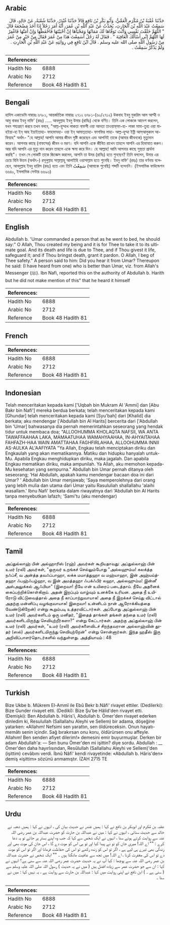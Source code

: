 ## Arabic


<div dir="rtl" lang="ar" style={{fontSize:'larger',backgroundColor:'#f8f9fa',padding:20}}>
حَدَّثَنَا عُقْبَةُ بْنُ مُكْرَمٍ الْعَمِّيُّ، وَأَبُو بَكْرِ بْنُ نَافِعٍ قَالاَ حَدَّثَنَا غُنْدَرٌ، حَدَّثَنَا شُعْبَةُ، عَنْ خَالِدٍ، قَالَ سَمِعْتُ عَبْدَ اللَّهِ بْنَ الْحَارِثِ، يُحَدِّثُ عَنْ عَبْدِ اللَّهِ بْنِ عُمَرَ، أَنَّهُ أَمَرَ رَجُلاً إِذَا أَخَذَ مَضْجَعَهُ قَالَ ‏ "‏ اللَّهُمَّ خَلَقْتَ نَفْسِي وَأَنْتَ تَوَفَّاهَا لَكَ مَمَاتُهَا وَمَحْيَاهَا إِنْ أَحْيَيْتَهَا فَاحْفَظْهَا وَإِنْ أَمَتَّهَا فَاغْفِرْ لَهَا اللَّهُمَّ إِنِّي أَسْأَلُكَ الْعَافِيَةَ ‏"‏ ‏.‏ فَقَالَ لَهُ رَجُلٌ أَسَمِعْتَ هَذَا مِنْ عُمَرَ فَقَالَ مِنْ خَيْرٍ مِنْ عُمَرَ مِنْ رَسُولِ اللَّهِ صلى الله عليه وسلم ‏.‏ قَالَ ابْنُ نَافِعٍ فِي رِوَايَتِهِ عَنْ عَبْدِ اللَّهِ بْنِ الْحَارِثِ ‏.‏ وَلَمْ يَذْكُرْ سَمِعْتُ ‏.‏
</div>
<div style={{backgroundColor:'#f8f9fa',padding:20, marginBottom: 10}}><table> <thead> <tr> <th>References:</th> <th></th> </tr> </thead> <tbody><tr><td>Hadith No</td><td>6888</td></tr><tr><td>Arabic No</td><td>2712</td></tr><tr><td>Reference</td><td>Book 48 Hadith 81</td></tr></tbody></table></div>

## Bengali


<div dir="ltr" lang="bn" style={{fontSize:'larger',backgroundColor:'#f8f9fa',padding:20}}>
হাদিস একাডেমি নাম্বারঃ ৬৭৮১, আন্তর্জাতিক নাম্বারঃ ২৭১২ ৬৭৮১-(৬০/২৭১২) উকবাহ ইবনু মুকরিম আল আম্মী ও আবু বাকর ইবনু নাফি’ (রহঃ) ..... আবদুল্লাহ ইবনু উমার (রাযিঃ) থেকে বর্ণিত। তিনি এক লোককে আদেশ করলেন, যখন শয্যগ্রহণ করবে তখন বলবে, "আল্ল-হুম্মাখ লাকতা নাফসী ওয়া আনতা তাওয়াফ্‌ফা-হা- লাকা মামা-তুহা ওয়া মাহইয়া-হা ইন্‌ আহ ইয়াইতাহা- ফাহফাযহা- ওয়া ইন্‌ আমাত্‌তাহা- ফাগফির লাহা- আল্ল-হুম্মা ইন্নী আস্আলুকাল আ-ফিয়াহ" অর্থাৎ- "হে আল্লাহ! আপনি আমার জীবন সৃষ্টি করেছেন এবং আপনিই তাকে (আমার জীবনকে) মৃত্যুদান করেন। আপনার কাছে (নাফসের) জীবন ও মরণ। যদি আপনি একে জীবিত রাখেন তাহলে আপনি এর হিফাযাত করুন। আর যদি আপনি এর মৃত্যু দান করেন তাহলে একে ক্ষমা করে দিন। হে আল্লাহ! আমি আপনার কাছে সুস্থতা প্রার্থনা করছি"। তখন সে লোকটি তাকে জিজ্ঞেস করলেন, আপনি তা উমর (রাযিঃ) হতে শুনছেন? তিনি বললেন, উমার এর চেয়ে যিনি উত্তম (অর্থাৎ-) রসূলুল্লাহ সাল্লাল্লাহু আলাইহি ওয়াসাল্লাম হতে শুনেছি। ইবনু নাফি’ (রহঃ) তার বর্ণনায় বলেছেন, আবদুল্লাহ ইবনু হারিস (রহঃ) হতে এবং তিনি سَمِعْتُ (আমাকে শুনেছি) শব্দটি বলেননি। (ইসলামিক ফাউন্ডেশন ৬৬৪০, ইসলামিক সেন্টার ৬৬৯৩)
</div>
<div style={{backgroundColor:'#f8f9fa',padding:20, marginBottom: 10}}><table> <thead> <tr> <th>References:</th> <th></th> </tr> </thead> <tbody><tr><td>Hadith No</td><td>6888</td></tr><tr><td>Arabic No</td><td>2712</td></tr><tr><td>Reference</td><td>Book 48 Hadith 81</td></tr></tbody></table></div>

## English


<div dir="ltr" lang="en" style={{fontSize:'larger',backgroundColor:'#f8f9fa',padding:20}}>
Abdullah b. 'Umar commanded a person that as he went to bed, he should say:" O Allah, Thou created my being and it is for Thee to take it to its ultimate goal. And its death and life is due to Thee, and if Thou givest it life, safeguard it; and if Thou bringst death, grant it pardon. O Allah, I beg of Thee safety." A person said to him: Did you hear it from Umar? Thereupon he said: (I have heard from one) who is better than Umar, viz. from Allah's Messenger (ﷺ). Ibn Nafi, reported this on the authority of Abdullah b. Harith but he did not make mention of this" that he heard it himself
</div>
<div style={{backgroundColor:'#f8f9fa',padding:20, marginBottom: 10}}><table> <thead> <tr> <th>References:</th> <th></th> </tr> </thead> <tbody><tr><td>Hadith No</td><td>6888</td></tr><tr><td>Arabic No</td><td>2712</td></tr><tr><td>Reference</td><td>Book 48 Hadith 81</td></tr></tbody></table></div>

## French


<div dir="ltr" lang="fr" style={{fontSize:'larger',backgroundColor:'#f8f9fa',padding:20}}>

</div>
<div style={{backgroundColor:'#f8f9fa',padding:20, marginBottom: 10}}><table> <thead> <tr> <th>References:</th> <th></th> </tr> </thead> <tbody><tr><td>Hadith No</td><td>6888</td></tr><tr><td>Arabic No</td><td>2712</td></tr><tr><td>Reference</td><td>Book 48 Hadith 81</td></tr></tbody></table></div>

## Indonesian


<div dir="ltr" lang="id" style={{fontSize:'larger',backgroundColor:'#f8f9fa',padding:20}}>
Telah menceritakan kepada kami ['Uqbah bin Mukram Al 'Ammi] dan [Abu Bakr bin Nafi'] mereka berdua berkata; telah menceritakan kepada kami [Ghundar] telah menceritakan kepada kami [Syu'bah] dari [Khalid] dia berkata; aku mendengar ['Abdullah bin Al Harits] bercerita dari ['Abdullah bin 'Umar] bahwasanya dia pernah memerintahkan seseorang yang hendak tidur untuk membaca doa; "ALLOOHUMMA KHOLAQTA NAFSII, WA ANTA TAWAFFAAHAA LAKA, MAMAATUHAA WAMAHYAAHAA, IN-AHYAITAHAA FAHFAZH-HAA WAIN AMATTAHAA FAGHFIRLAHAA, ALLOOHUMMA INNII AS-AULKA AL'AAFIYATA "Ya Allah, Engkau telah menciptakan diriku dan Engkaulah yang akan mematikannya. Matiku dan hidupku hanyalah untuk-Mu. Apabila Engkau menghidupkan diriku, maka jagalah. Dan apabila Engkau mematikan diriku, maka ampunilah. Ya Allah, aku memohon kepada-Mu kesehatan yang sempurna." Abdullah bin Umar pernah ditanya oleh seseorang; 'Hai Abdullah, apakah kamu mendengar bacaan doa ini dari Umar? ' Abdullah bin Umar menjawab; 'Saya memperolehnya dari orang yang Iebih mulia dan utama dari Umar yaitu Rasululiah shallallahu 'alaihi wasallam.' Ibnu Nafi' berkata dalam riwayatnya dari 'Abdullah bin Al Harits tanpa menyebutkan lafazh; 'Sami'tu (aku mendengar)
</div>
<div style={{backgroundColor:'#f8f9fa',padding:20, marginBottom: 10}}><table> <thead> <tr> <th>References:</th> <th></th> </tr> </thead> <tbody><tr><td>Hadith No</td><td>6888</td></tr><tr><td>Arabic No</td><td>2712</td></tr><tr><td>Reference</td><td>Book 48 Hadith 81</td></tr></tbody></table></div>

## Tamil


<div dir="ltr" lang="ta" style={{fontSize:'larger',backgroundColor:'#f8f9fa',padding:20}}>
அப்துல்லாஹ் பின் அல்ஹாரிஸ் (ரஹ்) அவர்கள் கூறியதாவது: அப்துல்லாஹ் பின் உமர் (ரலி) அவர்கள், "ஒருவர் உறங்கச் செல்லும்போது "அல்லஹும்ம! கலக்த்த நஃப்சீ, வ அன்த்த தவஃப்பாஹா, லக்க மமாத்துஹா வ மஹ்யாஹா, இன் அஹ்யய்த்தஹா ஃபஹ்ஃபழ்ஹா, வ இன் அமத்தஹா ஃபக்ஃபிர் லஹா, அல்லஹும்ம! இன்னீ அஸ்அலுக்கல் ஆஃபியா" (இறைவா! நீயே என் உயிரைப் படைத்தாய். நீயே அதனைக் கைப்பற்றிக்கொள்கிறாய். அதன் இறப்பும் வாழ்வும் உனக்கே உரியன. அதை நீ உயிரோடு விட்டுவைத்தால் அதை நீ காப்பாற்றுவாயாக! அதை நீ இறக்கச் செய்து விட்டால் அதற்கு மன்னிப்பு வழங்குவாயாக! இறைவா! உன்னிடம் நான் ஆரோக்கியத்தை வேண்டுகிறேன்) என்று கூறும்படி உத்தரவிட்டார்கள். அப்போது அப்துல்லாஹ் பின் உமர் (ரலி) அவர்களிடம் ஒரு மனிதர், "இதைத் தாங்கள் தங்கள் தந்தை உமர் (ரலி) அவர்களிடமிருந்து செவியுற்றீர்களா?" என்று கேட்டார்கள். அதற்கு அப்துல்லாஹ் பின் உமர் (ரலி) அவர்கள், "உமர் (ரலி) அவர்களைவிடச் சிறந்தவரான அல்லாஹ்வின் தூதர் (ஸல்) அவர்களிடமிருந்து செவியுற்றேன்" என்று சொன்னார்கள். இந்த ஹதீஸ் இரு அறிவிப்பாளர்தொடர்களில் வந்துள்ளது. அத்தியாயம் : 48
</div>
<div style={{backgroundColor:'#f8f9fa',padding:20, marginBottom: 10}}><table> <thead> <tr> <th>References:</th> <th></th> </tr> </thead> <tbody><tr><td>Hadith No</td><td>6888</td></tr><tr><td>Arabic No</td><td>2712</td></tr><tr><td>Reference</td><td>Book 48 Hadith 81</td></tr></tbody></table></div>

## Turkish


<div dir="ltr" lang="tr" style={{fontSize:'larger',backgroundColor:'#f8f9fa',padding:20}}>
Bize Ukbe b. Mûkrem El-Ammî ile Ebû Bekr b.Nâfi' rivayet ettiler. (Dedilerki): Bize Gunder rivayet etti. (Dedikî): Bize Şu'be Hâlid'den rivayet etti. (Demişki): Ben Abdullah b. Hâris'i, Abdullah b. Ömer'den rivayet ederken dinledim ki, Resulullah (Sallallahu Aleyhi ve Sellem) bir adama, döşeğine yatarken: «Allahım! Nefsimi sen yarattın, sen öldüreceksin. Onun hayatı-memâtı senin içindir. Sağ bırakırsan onu koru, öldürürsen onu affeyle. Allahım! Ben senden afiyet dilerim!» demesini emir buyurmuşlar. Derken bir adam Abdullah'a: — Sen bunu Ömer'den mi işittin? diye sordu. Abdullah : __ Ömer'den daha hayırlısından, Resûlullah (Sallallahu Aleyhi ve Sellem)'den (işittim) cevâbını verdi. İbnû Nâfi' kendi rivayetinde: «Abdullah b. Hâris'den» demiş «işittim» sözünü anmamıştır. İZAH 2715 TE
</div>
<div style={{backgroundColor:'#f8f9fa',padding:20, marginBottom: 10}}><table> <thead> <tr> <th>References:</th> <th></th> </tr> </thead> <tbody><tr><td>Hadith No</td><td>6888</td></tr><tr><td>Arabic No</td><td>2712</td></tr><tr><td>Reference</td><td>Book 48 Hadith 81</td></tr></tbody></table></div>

## Urdu


<div dir="rtl" lang="ur" style={{fontSize:'larger',backgroundColor:'#f8f9fa',padding:20}}>
عقبہ بن مُکرم اور ابوبکر بن نافع نے کہا : ہمیں غندر نے حدیث بیان کی ، انہوں نے کہا : ہمیں شعبہ نے خالد سے حدیث سنائی ، انہوں نے کہا : میں نے عبداللہ بن حارث کو حضرت عبداللہ بن عمر رضی اللہ عنہ سے روایت کرتے ہوئے سنا ، انہوں نے ایک شخص سے کہا کہ جب وہ اپنے بستر پر جائے تو یہ دعا کرے : "" اے اللہ! میری جان کو تو نے پیدا کیا اور تو ہی اس کو موت دے گا ، اس جان کی موت بھی اور زندگی بھی تیرے ہی لیے ہے ، اگر تو اس کو زندہ رکھے تو اس کی حفاظت فرمانا اور اگر تو اس کو موت دے تو اس کی مغفرت کرنا ، اے اللہ! میں تجھ سے عافیت مانگتا ہوں ۔ "" ایک شخص نے حضرت عبداللہ بن عمر رضی اللہ عنہ سے پوچھا : کیا آپ نے یہ حدیث حضرت عمر رضی اللہ عنہ سے سنی ہے؟ انہوں نے کہا : ان سے جو حضرت عمر سے زیادہ افضل ہیں ( میں نے یہ حدیث ) رسول اللہ صلی اللہ علیہ وسلم سے ( سنی ہے ۔ ) ابن نافع نے اپنی روایت میں کہا : عبداللہ بن حارث سے روایت ہے ، یہ نہیں کہا : میں نے سنا ۔
</div>
<div style={{backgroundColor:'#f8f9fa',padding:20, marginBottom: 10}}><table> <thead> <tr> <th>References:</th> <th></th> </tr> </thead> <tbody><tr><td>Hadith No</td><td>6888</td></tr><tr><td>Arabic No</td><td>2712</td></tr><tr><td>Reference</td><td>Book 48 Hadith 81</td></tr></tbody></table></div>